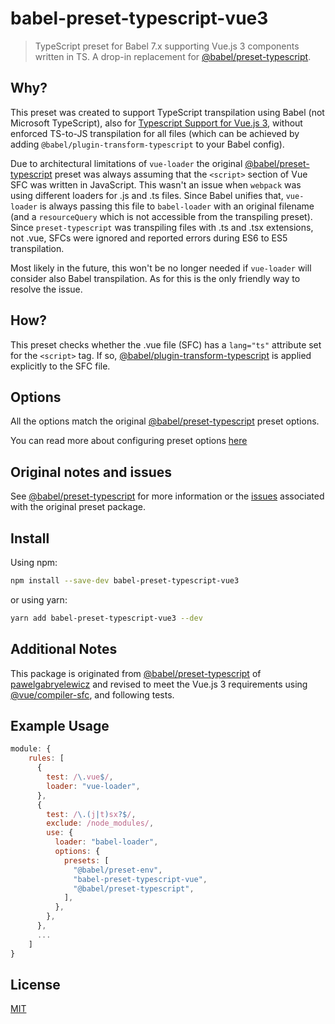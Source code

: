 # babel-preset-typescript-vue3

> TypeScript preset for Babel 7.x supporting Vue.js 3 components written in TS. A drop-in replacement for [@babel/preset-typescript](https://babeljs.io/docs/en/next/babel-preset-typescript.html).

## Why?

This preset was created to support TypeScript transpilation using Babel (not Microsoft TypeScript), also for [Typescript Support for Vue.js 3](https://v3.vuejs.org/guide/typescript-support.html), without enforced TS-to-JS transpilation for all files (which can be achieved by adding `@babel/plugin-transform-typescript` to your Babel config).

Due to architectural limitations of `vue-loader` the original [@babel/preset-typescript](https://babeljs.io/docs/en/next/babel-preset-typescript.html) preset was always assuming that the `<script>` section of Vue SFC was written in JavaScript. This wasn't an issue when `webpack` was using different loaders for .js and .ts files. Since Babel unifies that, `vue-loader` is always passing this file to `babel-loader` with an original filename (and a `resourceQuery` which is not accessible from the transpiling preset). Since `preset-typescript` was transpiling files with .ts and .tsx extensions, not .vue, SFCs were ignored and reported errors during ES6 to ES5 transpilation.

Most likely in the future, this won't be no longer needed if `vue-loader` will consider also Babel transpilation. As for this is the only friendly way to resolve the issue.

## How?

This preset checks whether the .vue file (SFC) has a `lang="ts"` attribute set for the `<script>` tag. If so, [@babel/plugin-transform-typescript](https://babeljs.io/docs/en/babel-plugin-transform-typescript) is applied explicitly to the SFC file.

## Options

All the options match the original [@babel/preset-typescript](https://babeljs.io/docs/en/next/babel-preset-typescript.html) preset options.

You can read more about configuring preset options [here](https://babeljs.io/docs/en/presets#preset-options)

## Original notes and issues

See [@babel/preset-typescript](https://babeljs.io/docs/en/next/babel-preset-typescript.html) for more information or the [issues](https://github.com/babel/babel/issues?utf8=%E2%9C%93&q=is%3Aissue+label%3A%22area%3A%20typescript%22+is%3Aopen) associated with the original preset package.

## Install

Using npm:

```sh
npm install --save-dev babel-preset-typescript-vue3
```

or using yarn:

```sh
yarn add babel-preset-typescript-vue3 --dev
```

## Additional Notes

This package is originated from [@babel/preset-typescript](https://github.com/pawelgabryelewicz/babel-preset-typescript-vue) of [pawelgabryelewicz](https://github.com/pawelgabryelewicz) and revised to meet the Vue.js 3 requirements using [@vue/compiler-sfc](https://www.npmjs.com/package/@vue/compiler-sfc), and following tests.

## Example Usage

```javascript
module: {
    rules: [
      {
        test: /\.vue$/,
        loader: "vue-loader",
      },
      {
        test: /\.(j|t)sx?$/,
        exclude: /node_modules/,
        use: {
          loader: "babel-loader",
          options: {
            presets: [
              "@babel/preset-env",
              "babel-preset-typescript-vue",
              "@babel/preset-typescript",
            ],
          },
        },
      },
      ...
    ]
}
```

## License

[MIT](http://opensource.org/licenses/MIT)
